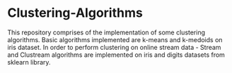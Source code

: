 # Clustering-Algorithms
This repository comprises of the implementation of some clustering algorithms. Basic algorithms implemented are k-means and k-medoids on iris dataset. In order to perform clustering on online stream data - Stream and Clustream algorithms are implemented on iris and digits datasets from sklearn library. 
